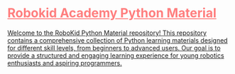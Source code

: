 # <span style="color:#FF7F7F; font-weight:bold"><u>Robokid Academy Python Material

Welcome to the RoboKid Python Material repository!
This repository contains a comprehensive collection of Python learning materials designed for different skill levels,
from beginners to advanced users. Our goal is to provide a structured and engaging learning experience for young robotics enthusiasts and aspiring programmers.
